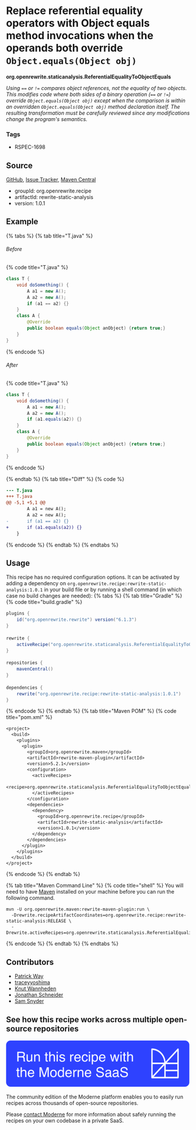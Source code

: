 # Replace referential equality operators with Object equals method invocations when the operands both override `Object.equals(Object obj)`

**org.openrewrite.staticanalysis.ReferentialEqualityToObjectEquals**

_Using `==` or `!=` compares object references, not the equality of two objects. This modifies code where both sides of a binary operation (`==` or `!=`) override `Object.equals(Object obj)` except when the comparison is within an overridden `Object.equals(Object obj)` method declaration itself. The resulting transformation must be carefully reviewed since any modifications change the program's semantics._

### Tags

* RSPEC-1698

## Source

[GitHub](https://github.com/openrewrite/rewrite-static-analysis/blob/main/src/main/java/org/openrewrite/staticanalysis/ReferentialEqualityToObjectEquals.java), [Issue Tracker](https://github.com/openrewrite/rewrite-static-analysis/issues), [Maven Central](https://central.sonatype.com/artifact/org.openrewrite.recipe/rewrite-static-analysis/1.0.1/jar)

* groupId: org.openrewrite.recipe
* artifactId: rewrite-static-analysis
* version: 1.0.1

## Example


{% tabs %}
{% tab title="T.java" %}

###### Before
{% code title="T.java" %}
```java
class T {
    void doSomething() {
        A a1 = new A();
        A a2 = new A();
        if (a1 == a2) {}
    }
    class A {
        @Override
        public boolean equals(Object anObject) {return true;}
    }
}
```
{% endcode %}

###### After
{% code title="T.java" %}
```java
class T {
    void doSomething() {
        A a1 = new A();
        A a2 = new A();
        if (a1.equals(a2)) {}
    }
    class A {
        @Override
        public boolean equals(Object anObject) {return true;}
    }
}
```
{% endcode %}

{% endtab %}
{% tab title="Diff" %}
{% code %}
```diff
--- T.java
+++ T.java
@@ -5,1 +5,1 @@
        A a1 = new A();
        A a2 = new A();
-       if (a1 == a2) {}
+       if (a1.equals(a2)) {}
    }
```
{% endcode %}
{% endtab %}
{% endtabs %}


## Usage

This recipe has no required configuration options. It can be activated by adding a dependency on `org.openrewrite.recipe:rewrite-static-analysis:1.0.1` in your build file or by running a shell command (in which case no build changes are needed): 
{% tabs %}
{% tab title="Gradle" %}
{% code title="build.gradle" %}
```groovy
plugins {
    id("org.openrewrite.rewrite") version("6.1.3")
}

rewrite {
    activeRecipe("org.openrewrite.staticanalysis.ReferentialEqualityToObjectEquals")
}

repositories {
    mavenCentral()
}

dependencies {
    rewrite("org.openrewrite.recipe:rewrite-static-analysis:1.0.1")
}
```
{% endcode %}
{% endtab %}
{% tab title="Maven POM" %}
{% code title="pom.xml" %}
```markup
<project>
  <build>
    <plugins>
      <plugin>
        <groupId>org.openrewrite.maven</groupId>
        <artifactId>rewrite-maven-plugin</artifactId>
        <version>5.2.1</version>
        <configuration>
          <activeRecipes>
            <recipe>org.openrewrite.staticanalysis.ReferentialEqualityToObjectEquals</recipe>
          </activeRecipes>
        </configuration>
        <dependencies>
          <dependency>
            <groupId>org.openrewrite.recipe</groupId>
            <artifactId>rewrite-static-analysis</artifactId>
            <version>1.0.1</version>
          </dependency>
        </dependencies>
      </plugin>
    </plugins>
  </build>
</project>
```
{% endcode %}
{% endtab %}

{% tab title="Maven Command Line" %}
{% code title="shell" %}
You will need to have [Maven](https://maven.apache.org/download.cgi) installed on your machine before you can run the following command.

```shell
mvn -U org.openrewrite.maven:rewrite-maven-plugin:run \
  -Drewrite.recipeArtifactCoordinates=org.openrewrite.recipe:rewrite-static-analysis:RELEASE \
  -Drewrite.activeRecipes=org.openrewrite.staticanalysis.ReferentialEqualityToObjectEquals
```
{% endcode %}
{% endtab %}
{% endtabs %}

## Contributors
* [Patrick Way](pway99@users.noreply.github.com)
* [traceyyoshima](tracey.yoshima@gmail.com)
* [Knut Wannheden](knut@moderne.io)
* [Jonathan Schneider](jkschneider@gmail.com)
* [Sam Snyder](sam@moderne.io)


## See how this recipe works across multiple open-source repositories

[![Moderne Link Image](/.gitbook/assets/ModerneRecipeButton.png)](https://public.moderne.io/recipes/org.openrewrite.staticanalysis.ReferentialEqualityToObjectEquals)

The community edition of the Moderne platform enables you to easily run recipes across thousands of open-source repositories.

Please [contact Moderne](https://moderne.io/product) for more information about safely running the recipes on your own codebase in a private SaaS.
